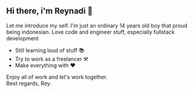 ## Hi there, i'm Reynadi 👋

Let me introduce my self. I'm just an ordinary 14 years old boy that proud being indonesian.
Love code and engineer stuff, especially fullstack development

* Still learning loud of stuff 📚
* Try to work as a freelancer ⚒
* Make everything with ❤

Enjoy all of work and let's work together.<br>
Best regards, Rey.
